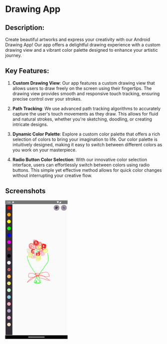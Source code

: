 # Drawing App 

## Description:

Create beautiful artworks and express your creativity with our Android Drawing App! Our app offers a delightful drawing experience with a custom drawing view and a vibrant color palette designed to enhance your artistic journey.

## Key Features:

1. **Custom Drawing View**: Our app features a custom drawing view that allows users to draw freely on the screen using their fingertips. The drawing view provides smooth and responsive touch tracking, ensuring precise control over your strokes.

2. **Path Tracking**: We use advanced path tracking algorithms to accurately capture the user's touch movements as they draw. This allows for fluid and natural strokes, whether you're sketching, doodling, or creating intricate designs.

3. **Dynamic Color Palette**: Explore a custom color palette that offers a rich selection of colors to bring your imagination to life. Our color palette is intuitively designed, making it easy to switch between different colors as you work on your masterpiece.

4. **Radio Button Color Selection**: With our innovative color selection interface, users can effortlessly switch between colors using radio buttons. This simple yet effective method allows for quick color changes without interrupting your creative flow.

## Screenshots
<img src="app/src/main/res/drawable/screenshot01.png" width="200" />
